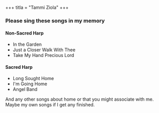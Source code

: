 +++ 
titla = "Tammi Ziola"
+++

### Please sing these songs in my memory

#### Non-Sacred Harp

- In the Garden 
- Just a Closer Walk With Thee 
- Take My Hand Precious Lord 

#### Sacred Harp 

- Long Sought Home 
- I'm Going Home 
- Angel Band 
 
And any other songs about home or that you might associate with me. Maybe my own songs if I get any finished. 

